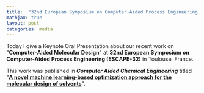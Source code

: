```yaml
---
title:  "32nd European Symposium on Computer-Aided Process Engineering (ESCAPE-32)"
mathjax: true
layout: post
categories: media
---
```


Today I give a Keynote Oral Presentation about our recent work on "**Computer-Aided Molecular Design**" 
at **32nd European Symposium on Computer-Aided Process Engineering (ESCAPE-32)** in Toulouse, France.

This work was published in **_Computer Aided Chemical Engineering_** 
titled "**[A novel machine learning-based optimization approach for the molecular design of solvents](https://doi.org/10.1016/B978-0-323-95879-0.50247-2)**".
